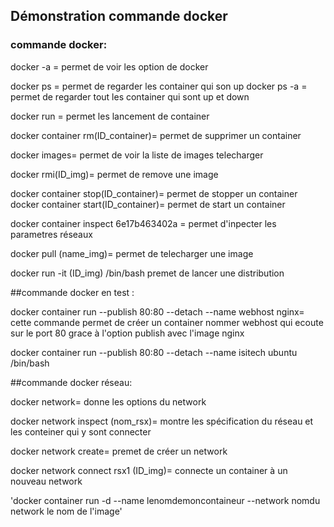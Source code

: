## Démonstration commande docker

### commande docker:

docker -a = permet de voir les option de docker 

docker ps = permet de regarder les container qui son up 
docker ps -a = permet de regarder tout les container qui sont up et down

docker run = permet les lancement de container

docker container rm(ID_container)= permet de supprimer un container

docker images= permet de voir la liste de images telecharger 

docker rmi(ID_img)= permet de remove une image

docker container stop(ID_container)= permet de stopper un container 
docker container start(ID_container)= permet de start un container

docker container inspect 6e17b463402a = permet d'inpecter les parametres réseaux

docker pull (name_img)= permet de telecharger une image

docker run -it (ID_img) /bin/bash premet de lancer une distribution

##commande docker en test :

docker container run --publish 80:80 --detach --name webhost nginx= cette commande permet de créer un container nommer webhost qui ecoute sur le port 80 grace à l'option publish avec l'image nginx 

docker container run --publish 80:80 --detach --name isitech ubuntu /bin/bash

##commande docker réseau:

docker network= donne les options du network

docker network inspect (nom_rsx)= montre les spécification du réseau et les conteiner qui y sont connecter

docker network create= premet de créer un network 

docker network connect rsx1 (ID_img)= connecte un container à un nouveau network

'docker container run -d --name lenomdemoncontaineur --network nomdu network le nom de l'image'